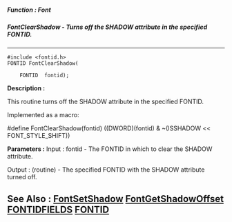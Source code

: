 ##### Function : Font
##### FontClearShadow - Turns off the SHADOW attribute in the specified FONTID.
---
```
#include <fontid.h>
FONTID FontClearShadow(

	FONTID  fontid);
```
**Description :**

This routine turns off the SHADOW attribute in the specified FONTID.

Implemented as a macro:

#define FontClearShadow(fontid) ((DWORD)(fontid) & ~(ISSHADOW << 
FONT_STYLE_SHIFT))

**Parameters :**
Input :
fontid  -  The FONTID in which to clear the SHADOW attribute.

Output :
(routine)  -  The specified FONTID with the SHADOW attribute turned off.



**See Also :**
[FontSetShadow](/reference/Func/FontSetShadow)
[FontGetShadowOffset](/reference/Func/FontGetShadowOffset)
[FONTIDFIELDS](/reference/Data/FONTIDFIELDS)
[FONTID](/reference/Data/FONTID)
---
